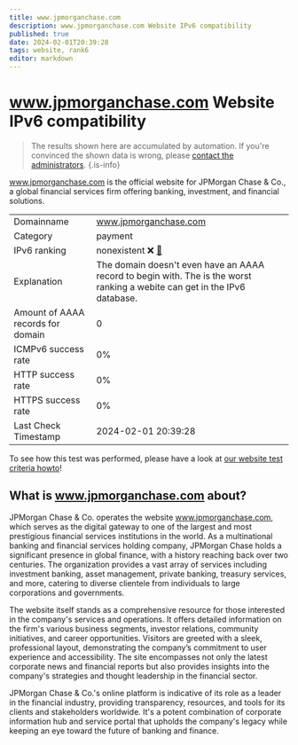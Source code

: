 ```yaml
---
title: www.jpmorganchase.com
description: www.jpmorganchase.com Website IPv6 compatibility
published: true
date: 2024-02-01T20:39:28
tags: website, rank6
editor: markdown
---
```


# www.jpmorganchase.com Website IPv6 compatibility

> The results shown here are accumulated by automation. If you're convinced the shown data is wrong, please [contact the administrators](/howto/chat). 
{.is-info}

www.jpmorganchase.com is the official website for JPMorgan Chase & Co., a global financial services firm offering banking, investment, and financial solutions.


|   |   |
| - | - |
| Domainname | www.jpmorganchase.com
| Category | payment |
| IPv6 ranking | nonexistent :x: [🔗](/howto/ranking) |
| Explanation | The domain doesn't even have an AAAA record to begin with. The is the worst ranking a webite can get in the IPv6 database. |
| Amount of AAAA records for domain | 0 |
| ICMPv6 success rate | 0%|
| HTTP success rate | 0% |
| HTTPS success rate | 0% |
| Last Check Timestamp | 2024-02-01 20:39:28 |

To see how this test was performed, please have a look at [our website test criteria howto](/howto/testcriteria/website)!


## What is www.jpmorganchase.com about?
JPMorgan Chase & Co. operates the website www.jpmorganchase.com, which serves as the digital gateway to one of the largest and most prestigious financial services institutions in the world. As a multinational banking and financial services holding company, JPMorgan Chase holds a significant presence in global finance, with a history reaching back over two centuries. The organization provides a vast array of services including investment banking, asset management, private banking, treasury services, and more, catering to diverse clientele from individuals to large corporations and governments.

The website itself stands as a comprehensive resource for those interested in the company's services and operations. It offers detailed information on the firm's various business segments, investor relations, community initiatives, and career opportunities. Visitors are greeted with a sleek, professional layout, demonstrating the company’s commitment to user experience and accessibility. The site encompasses not only the latest corporate news and financial reports but also provides insights into the company's strategies and thought leadership in the financial sector.

JPMorgan Chase & Co.'s online platform is indicative of its role as a leader in the financial industry, providing transparency, resources, and tools for its clients and stakeholders worldwide. It's a potent combination of corporate information hub and service portal that upholds the company's legacy while keeping an eye toward the future of banking and finance.


